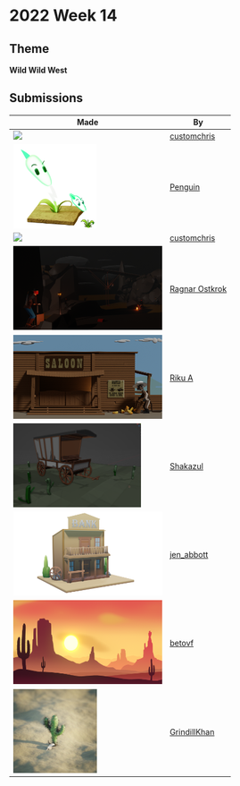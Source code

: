 # 2022 Week 14


## Theme

**Wild Wild West**


## Submissions

| Made | By |
|------|----|
| <img src="./customchris/spittoon.png" height="150" /> | [customchris](./customchris/) |
| <img src="./Penguin/Lighting_reed_submission.png" height="150" /> | [Penguin](./Penguin/) |
| <img src="./customchris/WildWestBottle.png" height="150" /> | [customchris](./customchris/) |
| <img src="./RagnarOstkrok/WildWestDestroy.png" height="150" /> | [Ragnar Ostkrok](./RagnarOstkrok/) |
| <img src="./RikuA/CheesyJoe_4.png" height="150" /> | [Riku A](./RikuA/) |
| <img src="./Shakazul/wild_west.png" height="150" /> | [Shakazul](./Shakazul/) |
| <img src="./jen_abbott/jsa-wild-wild-west-apr2022.png" height="150" /> | [jen_abbott](./jen_abbott/) |
| <img src="./betovf/wild-wild-west-scenery.png" height="150" /> | [betovf](./betovf/) |
| <img src="./GrindillKhan/Weekly_Wild_West_GrindillKhan.jpg" height="150" /> | [GrindillKhan](./GrindillKhan/) |
